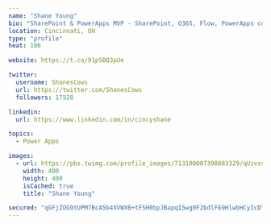 ```yaml
---
name: "Shane Young"
bio: "SharePoint & PowerApps MVP - SharePoint, O365, Flow, PowerApps consulting? @PowerApps911 | Pure Snark? You found it."
location: Cincinnati, OH
type: "profile"
heat: 106

website: https://t.co/91p5BQ3pUe

twitter:
  username: ShanesCows
  url: https://twitter.com/ShanesCows
  followers: 17528

linkedin:
  url: https://www.linkedin.com/in/cincyshane

topics:
  - Power Apps

images:
  - url: https://pbs.twimg.com/profile_images/713100007398883329/qUzvsvQ3_400x400.jpg
    width: 400
    height: 400
    isCached: true
    title: "Shane Young"

secured: "qGFjZOG9tUPM7BcA5b4XVWXB+tFSH0bpJBapqI5wg0F2bdlF69HlwbHCyIcDTfmqPLS4QMVaUKjywwVVvImyJz9J7Nt6OnKgHEgwYKOXo68u98+hX8sqJwYh0cvycitCJTmhGwDSZzuPmpW6yD6Gc/R9JTnFHoVNtro52B8IY5X6Jz6uxoYEzscZmG9y1fANl4uffxtvzQ9rLI7UvUD2KIRqFn7+bq+AGMaqeocdtY5L56rJaLCBrxjTK4hDQ7RqppDDx/bJ4JQvnHoG7qpNZL4U0g78ST92jmgYoH+g1IHVPyD68Bz6HrAbpfPfunqIlGysI8BEaENv2V/FFro3H+Z/CrnjC6HXAfdgvTVYiY6P0F58OmgDY1I0PH82rXTj7Jv9CHKysmpINDBZlsPxOvqhtPU9E4UqTfRKYl4oQ7k=;/q6u9RWb2n1h7E8SIr3eug=="
---
```


